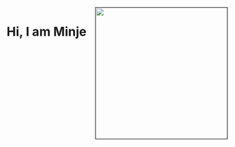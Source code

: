 <img align="right" src="https://github.com/mingMy-00/mingMy-00/issues/1#issue-2056949478" width="300" border="1px solid black"/>

<h1> Hi, I am Minje</h1>
